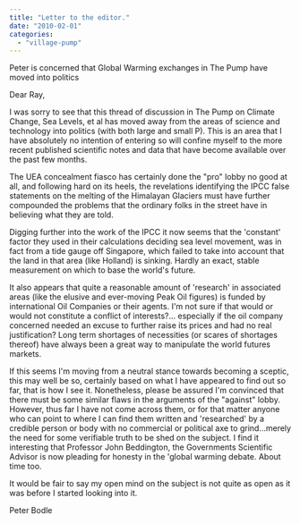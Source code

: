 ```yaml
---
title: "Letter to the editor."
date: "2010-02-01"
categories: 
  - "village-pump"
---
```


Peter is concerned that Global Warming exchanges in The Pump have moved into politics

Dear Ray,

I was sorry to see that this thread of discussion in The Pump on Climate Change, Sea Levels, et al has moved away from the areas of science and technology into politics (with both large and small P). This is an area that I have absolutely no intention of entering so will confine myself to the more recent published scientific notes and data that have become available over the past few months.

The UEA concealment fiasco has certainly done the "pro" lobby no good at all, and following hard on its heels, the revelations identifying the IPCC false statements on the melting of the Himalayan Glaciers must have further compounded the problems that the ordinary folks in the street have in believing what they are told.

Digging further into the work of the IPCC it now seems that the 'constant' factor they used in their calculations deciding sea level movement, was in fact from a tide gauge off Singapore, which failed to take into account that the land in that area (like Holland) is sinking. Hardly an exact, stable measurement on which to base the world's future.

It also appears that quite a reasonable amount of 'research' in associated areas (like the elusive and ever-moving Peak Oil figures) is funded by international Oil Companies or their agents. I'm not sure if that would or would not constitute a conflict of interests?... especially if the oil company concerned needed an excuse to further raise its prices and had no real justification? Long term shortages of necessities (or scares of shortages thereof) have always been a great way to manipulate the world futures markets.

If this seems I'm moving from a neutral stance towards becoming a sceptic, this may well be so, certainly based on what I have appeared to find out so far, that is how I see it. Nonetheless, please be assured I'm convinced that there must be some similar flaws in the arguments of the "against" lobby. However, thus far I have not come across them, or for that matter anyone who can point to where I can find them written and 'researched' by a credible person or body with no commercial or political axe to grind...merely the need for some verifiable truth to be shed on the subject. I find it interesting that Professor John Beddington, the Governments Scientific Advisor is now pleading for honesty in the 'global warming debate. About time too.

It would be fair to say my open mind on the subject is not quite as open as it was before I started looking into it.

Peter Bodle
